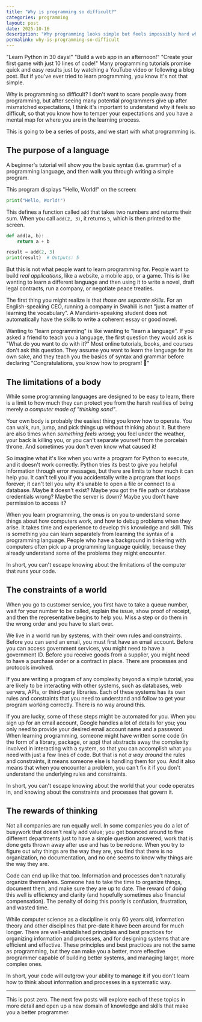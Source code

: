 ```yaml
---
title: "Why is programming so difficult?"
categories: programming
layout: post
date: 2025-10-16
description: "Why programming looks simple but feels impossibly hard when you start."
permalink: why-is-programming-so-difficult
---
```


"Learn Python in 30 days!" "Build a web app in an afternoon!" "Create your first game with just 10 lines of code!" Many programming tutorials promise quick and easy results just by watching a YouTube video or following a blog post. But if you've ever tried to learn programming, you know it's not that simple.

Why is programming so difficult? I don't want to scare people away from programming, but after seeing many potential programmers give up after mismatched expectations, I think it's important to understand why it feels so difficult, so that you know how to temper your expectations and you have a mental map for where you are in the learning process.

This is going to be a series of posts, and we start with what programming is.

## The purpose of a language

A beginner's tutorial will show you the basic syntax (i.e. grammar) of a programming language, and then walk you through writing a simple program.

This program displays "Hello, World!" on the screen:
```python
print("Hello, World!")
```

This defines a function called `add` that takes two numbers and returns their sum. When you call `add(2, 3)`, it returns `5`, which is then printed to the screen.
```python
def add(a, b):
    return a + b

result = add(2, 3)
print(result)  # Outputs: 5
```

But this is not what people want to learn programming for. People want to build *real applications*, like a website, a mobile app, or a game. This is like wanting to learn a different language and then using it to write a novel, draft legal contracts, run a company, or negotiate peace treaties.

The first thing you might realize is that _those are separate skills_. For an English-speaking CEO, running a company in Swahili is not "just a matter of learning the vocabulary". A Mandarin-speaking student does not automatically have the skills to write a coherent essay or good novel.

Wanting to "learn programming" is like wanting to "learn a language". If you asked a friend to teach you a language, the first question they would ask is "What do you want to do with it?" Most online tutorials, books, and courses don't ask this question. They assume you want to learn the language for its own sake, and they teach you the basics of syntax and grammar before declaring "Congratulations, you know how to program! 🎉"

## The limitations of a body

While some programming languages are designed to be easy to learn, there is a limit to how much they can protect you from the harsh realities of being merely *a computer made of "thinking sand"*.

Your own body is probably the easiest thing you know how to operate. You can walk, run, jump, and pick things up without thinking about it. But there are also times when _something feels wrong_; you feel under the weather, your back is killing you, or you can't separate yourself from the porcelain throne. And sometimes you don't even know what caused it!

So imagine what it's like when you write a program for Python to execute, and it doesn't work correctly. Python tries its best to give you helpful information through error messages, but there are limits to how much it can help you. It can't tell you if you accidentally write a program that loops forever; it can't tell you why it's unable to open a file or connect to a database. Maybe it doesn't exist? Maybe you got the file path or database credentials wrong? Maybe the server is down? Maybe you don't have permission to access it?

When you learn programming, the onus is on you to understand some things about how computers work, and how to debug problems when they arise. It takes time and experience to develop this knowledge and skill. This is something you can learn separately from learning the syntax of a programming language. People who have a background in tinkering with computers often pick up a programming language quickly, because they already understand some of the problems they might encounter.

In short, you can't escape knowing about the limitations of the computer that runs your code.

## The constraints of a world

When you go to customer service, you first have to take a queue number, wait for your number to be called, explain the issue, show proof of receipt, and then the representative begins to help you. Miss a step or do them in the wrong order and you have to start over.

We live in a world run by systems, with their own rules and constraints. Before you can send an email, you must first have an email account. Before you can access government services, you might need to have a government ID. Before you receive goods from a supplier, you might need to have a purchase order or a contract in place. There are processes and protocols involved.

If you are writing a program of any complexity beyond a simple tutorial, you are likely to be interacting with other systems, such as databases, web servers, APIs, or third-party libraries. Each of these systems has its own rules and constraints that you need to understand and follow to get your program working correctly. There is no way around this.

If you are lucky, some of these steps might be automated for you. When you sign up for an email account, Google handles a lot of details for you; you only need to provide your desired email account name and a password. When learning programming, someone might have written some code (in the form of a library, package, or app) that abstracts away the complexity involved in interacting with a system, so that you can accomplish what you need with just a few lines of code. But that is not _a way around_ the rules and constraints, it means someone else is handling them for you. And it also means that when you encounter a problem, you can't fix it if you don't understand the underlying rules and constraints.

In short, you can't escape knowing about the world that your code operates in, and knowing about the constraints and processes that govern it.

## The rewards of thinking

Not all companies are run equally well. In some companies you do a lot of busywork that doesn't really add value; you get bounced around to five different departments just to have a simple question answered; work that is done gets thrown away after use and has to be redone. When you try to figure out why things are the way they are, you find that there is no organization, no documentation, and no one seems to know why things are the way they are.

Code can end up like that too. Information and processes don't naturally organize themselves. Someone has to take the time to organize things, document them, and make sure they are up to date. The reward of doing this well is efficiency and clarity (and hopefully sometimes also financial compensation). The penalty of doing this poorly is confusion, frustration, and wasted time.

While computer science as a discipline is only 60 years old, information theory and other disciplines that pre-date it have been around for much longer. There are well-established principles and best practices for organizing information and processes, and for designing systems that are efficient and effective. These principles and best practices are not the same as programming, but they can make you a better, more effective programmer capable of building better systems, and managing larger, more complex ones.

In short, your code will outgrow your ability to manage it if you don't learn how to think about information and processes in a systematic way.

---

This is post zero. The next few posts will explore each of these topics in more detail and open up a new domain of knowledge and skills that make you a better programmer.
